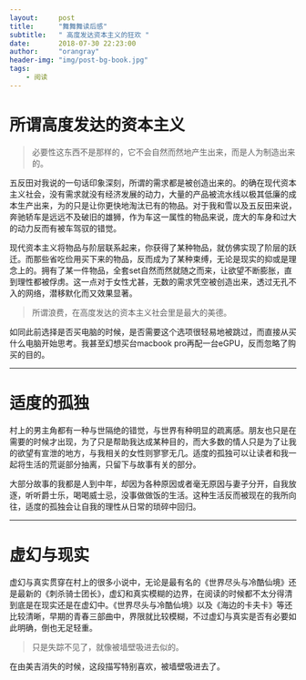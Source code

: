 ```yaml
---
layout:     post
title:      "舞舞舞读后感"
subtitle:   " 高度发达资本主义的狂欢 "
date:       2018-07-30 22:23:00
author:     "orangray"
header-img: "img/post-bg-book.jpg"
tags:
    - 阅读
---
```







# 所谓高度发达的资本主义

> 必要性这东西不是那样的，它不会自然而然地产生出来，而是人为制造出来的。  

五反田对我说的一句话印象深刻，所谓的需求都是被创造出来的。的确在现代资本主义社会，没有需求就没有经济发展的动力，大量的产品被流水线以极其低廉的成本生产出来，为的只是让你更快地淘汰已有的物品。对于我和雪以及五反田来说，奔驰轿车是远远不及破旧的雄狮，作为车这一属性的物品来说，庞大的车身和过大的动力反而有被车驾驭的错觉。

现代资本主义将物品与阶层联系起来，你获得了某种物品，就仿佛实现了阶层的跃迁。而那些省吃俭用买下来的物品，反而成为了某种束缚，无论是现实的抑或是理念上的。拥有了某一件物品，全套set自然而然就随之而来，让欲望不断膨胀，直到理性都被俘虏。这一点对于女性尤甚，无数的需求凭空被创造出来，透过无孔不入的网络，潜移默化而又效果显著。

> 所谓浪费，在高度发达的资本主义社会里是最大的美德。  

如同此前选择是否买电脑的时候，是否需要这个选项很轻易地被跳过，而直接从买什么电脑开始思考。我甚至幻想买台macbook pro再配一台eGPU，反而忽略了购买的目的。
- - - -
# 适度的孤独
村上的男主角都有一种与世隔绝的错觉，与世界有种明显的疏离感。朋友也只是在需要的时候才出现，为了只是帮助我达成某种目的，而大多数的情人只是为了让我的欲望有宣泄的地方，与我相关的女性则寥寥无几。适度的孤独可以让读者和我一起将生活的荒诞部分抽离，只留下与故事有关的部分。

大部分故事的我都是人到中年，却因为各种原因或者毫无原因与妻子分开，自我放逐，听听爵士乐，喝喝威士忌，没事做做饭的生活。这种生活反而被现在的我所向往，适度的孤独会让自我的理性从日常的琐碎中回归。

- - - -
# 虚幻与现实
虚幻与真实贯穿在村上的很多小说中，无论是最有名的《世界尽头与冷酷仙境》还是最新的《刺杀骑士团长》，虚幻和真实模糊的边界，在阅读的时候都不太分得清到底是在现实还是在虚幻中。《世界尽头与冷酷仙境》以及《海边的卡夫卡》等还比较清晰，早期的青春三部曲中，界限就比较模糊，不过虚幻与真实是否有必要如此明确，倒也无足轻重。

> 只是失踪不见了，就像被墙壁吸进去似的。  

在由美吉消失的时候，这段描写特别喜欢，被墙壁吸进去了。